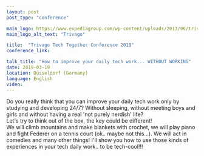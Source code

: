 ```yaml
---
layout: post
post_type: "conference"

main_logo: https://www.expediagroup.com/wp-content/uploads/2013/06/trivago-logo_coloured_horizontal_M_RGB.png
main_logo_alt_text: "Trivago"

title:  "Trivago Tech Together Conference 2019"
conference_link: 

talk_title: "How to improve your daily tech work... WITHOUT WORKING"
date: 2019-03-19
location: Düsseldorf (Germany)
language: English
video: 
---
```

Do you really think that you can improve your daily tech work only by studying and developing 24/7? Without sleeping, without meeting boys and girls and without having a real 'not purely nerdish' life? 
<br>Let's try to think out of the box, the key could be different! 
<br>We will climb mountains and make blankets with crochet, we will play piano and fight Federer on a tennis court (ok.. maybe not this...). We will act in comedies and many other things! I'll show you how to use those kinds of experiences in your tech daily work.. to be tech-cool!!!